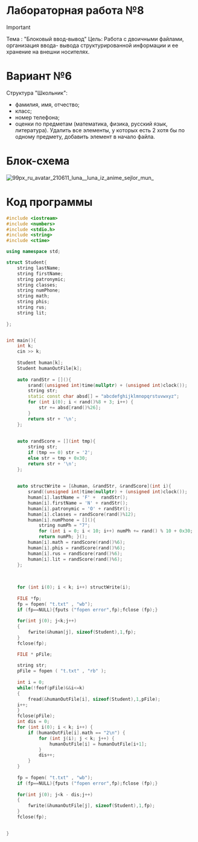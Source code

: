 
# Лабораторная работа №8
>[!IMPORTANT]
>Тема : "Блоковый ввод-вывод"
>Цель: Работа с двоичными файлами, организация ввода- вывода структурированной информации и ее хранение на внешни носителях.

# Вариант №6
Структура "Школьник":
- фамилия, имя, отчество;
- класс;
- номер телефона;
- оценки по предметам (математика, физика, русский язык, литература).
Удалить все элементы, у которых есть 2 хотя бы по одному
предмету, добавить элемент в начало файла.

# Блок-схема

![99px_ru_avatar_210611_luna__luna_iz_anime_sejlor_mun_](https://github.com/MouseViolin/Labs_PSTU_2023/assets/129219043/253ef347-5b31-480b-9582-3721e3df55f9)


# Код программы

```cpp
#include <iostream>
#include <numbers>
#include <stdio.h>
#include <string>
#include <ctime>

using namespace std;

struct Student{
    string lastName;
    string firstName;
    string patronymic;
    string classes;
    string numPhone;
    string math;
    string phis;
    string rus;
    string lit;
    
};


int main(){
    int k;
    cin >> k;
    
    Student human[k];
    Student humanOutFile[k];
    
    auto randStr = [](){
        srand((unsigned int)time(nullptr) + (unsigned int)clock());
        string str;
        static const char absd[] = "abcdefghijklmnopqrstuvwxyz";
        for (int i(0); i < rand()%8 + 3; i++) {
            str += absd[rand()%26];
        }
        return str + '\n';
    };
    
    
    auto randScore = [](int tmp){
        string str;
        if (tmp == 0) str = '2';
        else str = tmp + 0x30;
        return str + '\n';
    };
    
    
    auto structWrite = [&human, &randStr, &randScore](int i){
        srand((unsigned int)time(nullptr) + (unsigned int)clock());
        human[i].lastName = 'F' +  randStr();
        human[i].firstName = 'N' + randStr();
        human[i].patronymic = 'O' + randStr();
        human[i].classes = randScore(rand()%12);
        human[i].numPhone = [](){
            string numPh = "7";
            for (int i = 0; i < 10; i++) numPh += rand() % 10 + 0x30;
            return numPh; }();
        human[i].math = randScore(rand()%6);
        human[i].phis = randScore(rand()%6);
        human[i].rus = randScore(rand()%6);
        human[i].lit = randScore(rand()%6);
    };
    
    
    
    for (int i(0); i < k; i++) structWrite(i);
    
    FILE *fp;
    fp = fopen( "t.txt" , "wb");
    if (fp==NULL){fputs ("fopen error",fp);fclose (fp);}
    
    for(int j(0); j<k;j++)
    {
        fwrite(&human[j], sizeof(Student),1,fp);
    }
    fclose(fp);

    FILE * pFile;
    
    string str;
    pFile = fopen ( "t.txt" , "rb" );
 
    int i = 0;
    while(!feof(pFile)&&i<=k)
    {
        fread(&humanOutFile[i], sizeof(Student),1,pFile);
    i++;
    }
    fclose(pFile);
    int dis = 0;
    for (int i(0); i < k; i++) {
        if (humanOutFile[i].math == "2\n") {
            for (int j(i); j < k; j++) {
                humanOutFile[i] = humanOutFile[i+1];
            }
            dis++;
        }
    }
    
    fp = fopen( "t.txt" , "wb");
    if (fp==NULL){fputs ("fopen error",fp);fclose (fp);}
    
    for(int j(0); j<k - dis;j++)
    {
        fwrite(&humanOutFile[j], sizeof(Student),1,fp);
    }
    fclose(fp);

    
}
```

